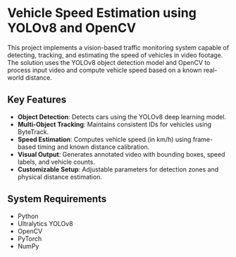 # Vehicle Speed Estimation using YOLOv8 and OpenCV

This project implements a vision-based traffic monitoring system capable of detecting, tracking, and estimating the speed of vehicles in video footage. The solution uses the YOLOv8 object detection model and OpenCV to process input video and compute vehicle speed based on a known real-world distance.

## Key Features

- **Object Detection**: Detects cars using the YOLOv8 deep learning model.
- **Multi-Object Tracking**: Maintains consistent IDs for vehicles using ByteTrack.
- **Speed Estimation**: Computes vehicle speed (in km/h) using frame-based timing and known distance calibration.
- **Visual Output**: Generates annotated video with bounding boxes, speed labels, and vehicle counts.
- **Customizable Setup**: Adjustable parameters for detection zones and physical distance estimation.

## System Requirements

- Python
- Ultralytics YOLOv8
- OpenCV
- PyTorch
- NumPy
